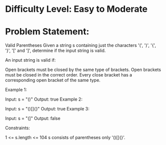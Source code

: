 # Difficulty Level: Easy to Moderate

# Problem Statement:

Valid Parentheses Given a string s containing just the characters '(', ')', '{', '}', '[' and ']', determine if the input string is valid.

An input string is valid if:

Open brackets must be closed by the same type of brackets. Open brackets must be closed in the correct order. Every close bracket has a corresponding open bracket of the same type.

Example 1:

Input: s = "()" Output: true Example 2:

Input: s = "()[]{}" Output: true Example 3:

Input: s = "(]" Output: false

Constraints:

1 <= s.length <= 104 s consists of parentheses only '()[]{}'.


